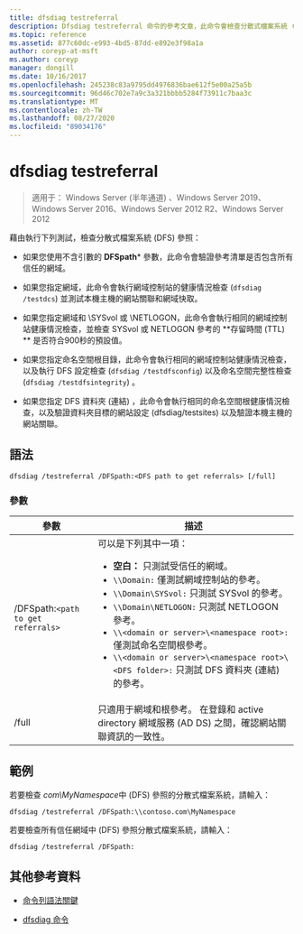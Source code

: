 ```yaml
---
title: dfsdiag testreferral
description: Dfsdiag testreferral 命令的參考文章，此命令會檢查分散式檔案系統 (DFS) 參考。
ms.topic: reference
ms.assetid: 877c60dc-e993-4bd5-87dd-e892e3f98a1a
author: coreyp-at-msft
ms.author: coreyp
manager: dongill
ms.date: 10/16/2017
ms.openlocfilehash: 245238c83a9795dd4976836bae612f5e00a25a5b
ms.sourcegitcommit: 96d46c702e7a9c3a321bbbb5284f73911c7baa3c
ms.translationtype: MT
ms.contentlocale: zh-TW
ms.lasthandoff: 08/27/2020
ms.locfileid: "89034176"
---
```

# <a name="dfsdiag-testreferral"></a>dfsdiag testreferral

> 適用于： Windows Server (半年通道) 、Windows Server 2019、Windows Server 2016、Windows Server 2012 R2、Windows Server 2012

藉由執行下列測試，檢查分散式檔案系統 (DFS) 參照：

- 如果您使用不含引數的 **DFSpath*** 參數，此命令會驗證參考清單是否包含所有信任的網域。

- 如果您指定網域，此命令會執行網域控制站的健康情況檢查 (`dfsdiag /testdcs`) 並測試本機主機的網站關聯和網域快取。

- 如果您指定網域和 \SYSvol 或 \NETLOGON，此命令會執行相同的網域控制站健康情況檢查，並檢查 SYSvol 或 NETLOGON 參考的 **存留時間 (TTL) ** 是否符合900秒的預設值。

- 如果您指定命名空間根目錄，此命令會執行相同的網域控制站健康情況檢查，以及執行 DFS 設定檢查 (`dfsdiag /testdfsconfig`) 以及命名空間完整性檢查 (`dfsdiag /testdfsintegrity`) 。

- 如果您指定 DFS 資料夾 (連結) ，此命令會執行相同的命名空間根健康情況檢查，以及驗證資料夾目標的網站設定 (dfsdiag/testsites) 以及驗證本機主機的網站關聯。

## <a name="syntax"></a>語法

```
dfsdiag /testreferral /DFSpath:<DFS path to get referrals> [/full]
```

### <a name="parameters"></a>參數

| 參數 | 描述 |
| --------- | ----------- |
| /DFSpath:`<path to get referrals>` | 可以是下列其中一項：<ul><li>**空白：** 只測試受信任的網域。</li><li>`\\Domain:` 僅測試網域控制站的參考。</li><li>`\\Domain\SYSvol:` 只測試 SYSvol 的參考。</li><li>`\\Domain\NETLOGON:` 只測試 NETLOGON 參考。</li><li>`\\<domain or server>\<namespace root>:` 僅測試命名空間根參考。</li><li>`\\<domain or server>\<namespace root>\<DFS folder>:` 只測試 DFS 資料夾 (連結) 的參考。</li></ul> |
| /full | 只適用于網域和根參考。 在登錄和 active directory 網域服務 (AD DS) 之間，確認網站關聯資訊的一致性。 |

## <a name="examples"></a>範例

若要檢查 *com\MyNamespace*中 (DFS) 參照的分散式檔案系統，請輸入：

```
dfsdiag /testreferral /DFSpath:\\contoso.com\MyNamespace
```

若要檢查所有信任網域中 (DFS) 參照分散式檔案系統，請輸入：

```
dfsdiag /testreferral /DFSpath:
```

## <a name="additional-references"></a>其他參考資料

- [命令列語法關鍵](command-line-syntax-key.md)

- [dfsdiag 命令](dfsdiag.md)
